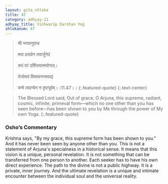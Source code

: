 ```yaml
---
layout: gita_shloka
title: 47
category: adhyay-11
adhyay_title: Viśhwarūp Darśhan Yog
shlokanum: 47
---
```


> श्री भगवानुवाच<br><br>मया प्रसन्नेन तवार्जुनेदं<br><br>रूपं परं दर्शितमात्मयोगात्।<br><br>तेजोमयं विश्वमनन्तमाद्यं<br><br>यन्मे त्वदन्येन न दृष्टपूर्वम्।।11.47।।
{:.featured-quote}
{:.text-center}

> The Blessed Lord said, Out of grace, O Arjuna, this supreme, radiant, cosmic, infinite, primeval form—which no one other than you has seen before—has been shown to you by Me through the power of My own Yoga.
{:.featured-quote}

### Osho’s Commentary
Krishna says, "By my grace, this supreme form has been shown to you." And it has never been seen by anyone other than you.
This is not a statement of Arjuna's specialness in a historical sense. It means that this vision is a unique, personal revelation. It is not something that can be transferred from one person to another. Each seeker has to have his own direct experience.
The path to the divine is not a public highway. It is a private, inner journey. And the ultimate revelation is a unique and intimate encounter between the individual soul and the universal reality.
